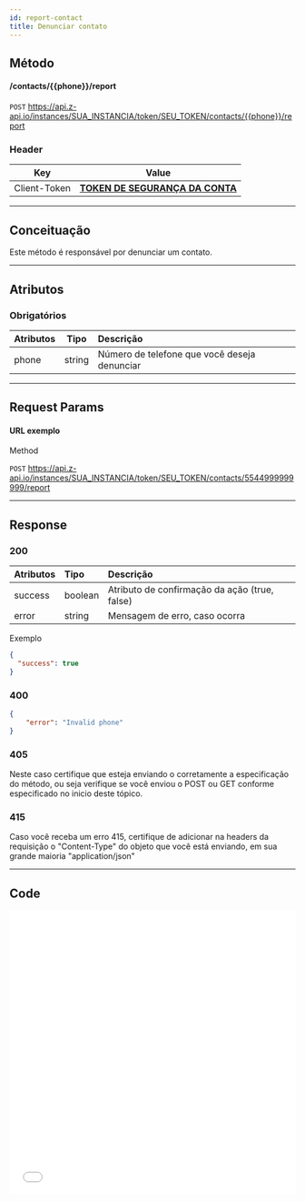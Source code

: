 ```yaml
---
id: report-contact
title: Denunciar contato
---
```


## Método

#### /contacts/{{phone}}/report

`POST` https://api.z-api.io/instances/SUA_INSTANCIA/token/SEU_TOKEN/contacts/{{phone}}/report

### Header

|      Key       |            Value            |
| :------------: |     :-----------------:     |
|  Client-Token  | **[TOKEN DE SEGURANÇA DA CONTA](../security/client-token)** |

---

## Conceituação

Este método é responsável por denunciar um contato.

---

## Atributos

### Obrigatórios

| Atributos | Tipo   | Descrição                                    |
| :-------- | :----: | :------------------------------------------- |
| phone     | string | Número de telefone que você deseja denunciar |

---

## Request Params

#### URL exemplo

Method

`POST` https://api.z-api.io/instances/SUA_INSTANCIA/token/SEU_TOKEN/contacts/5544999999999/report

---

## Response

### 200

| Atributos | Tipo    | Descrição                                     |
| :-------- | :------ | :-------------------------------------------- |
| success   | boolean | Atributo de confirmação da ação (true, false) |
| error     | string  | Mensagem de erro, caso ocorra                 |

Exemplo

```json
{
  "success": true
}
```

### 400

```json
{
	"error": "Invalid phone"
}
```

### 405

Neste caso certifique que esteja enviando o corretamente a especificação do método, ou seja verifique se você enviou o POST ou GET conforme especificado no inicio deste tópico.

### 415

Caso você receba um erro 415, certifique de adicionar na headers da requisição o "Content-Type" do objeto que você está enviando, em sua grande maioria "application/json"

---

## Code

<iframe src="//api.apiembed.com/?source=https://raw.githubusercontent.com/Z-API/z-api-docs/main/json-examples/report-contact.json&targets=all" frameborder="0" scrolling="no" width="100%" height="500px" seamless></iframe>
